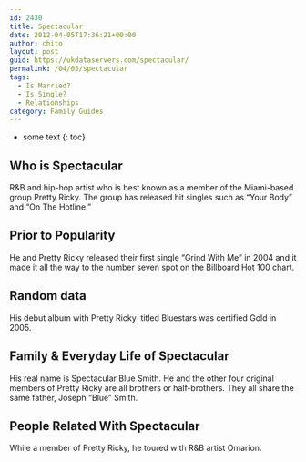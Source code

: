 ```yaml
---
id: 2430
title: Spectacular
date: 2012-04-05T17:36:21+00:00
author: chito
layout: post
guid: https://ukdataservers.com/spectacular/
permalink: /04/05/spectacular
tags:
  - Is Married?
  - Is Single?
  - Relationships
category: Family Guides
---
```


* some text
{: toc}
          
          
## Who is  Spectacular
                  
                  
                  
R&B and hip-hop artist who is best known as a member of the Miami-based group Pretty Ricky. The group has released hit singles such as &#8220;Your Body&#8221; and &#8220;On The Hotline.&#8221;
                  
                
                
                
## Prior to Popularity 
                  
                  
                  
He and Pretty Ricky released their first single &#8220;Grind With Me&#8221; in 2004 and it made it all the way to the number seven spot on the Billboard Hot 100 chart.
                  
                
                
                
## Random data 
                  
                  
                  
His debut album with Pretty Ricky  titled Bluestars was certified Gold in 2005.
                  
                
                
                
## Family & Everyday Life of Spectacular
                  
                  
                  
His real name is Spectacular Blue Smith. He and the other four original members of Pretty Ricky are all brothers or half-brothers. They all share the same father, Joseph &#8220;Blue&#8221; Smith.
                  
                
                
                
## People Related With  Spectacular
                  
                  
                  
While a member of Pretty Ricky, he toured with R&B artist Omarion.
                  
                
              
            
          
          
          
    
    
  
